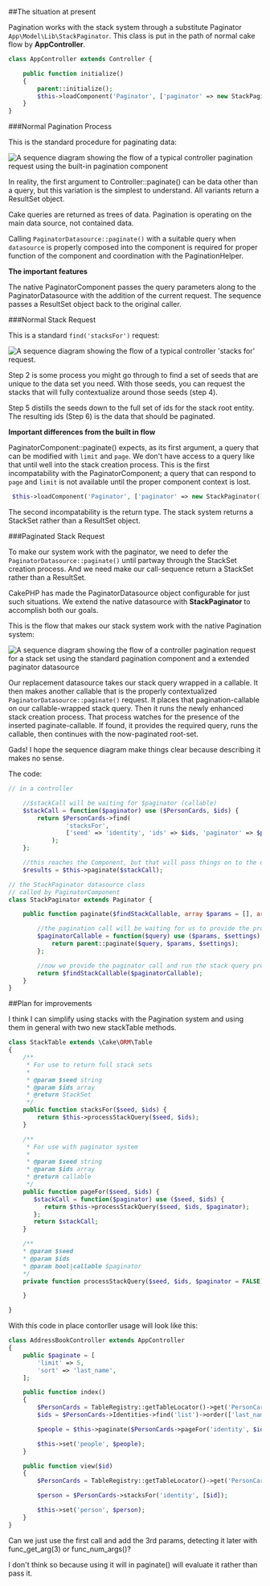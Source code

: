 ##The situation at present

Pagination works with the stack system through a substitute Paginator `App\Model\Lib\StackPaginator`. This class is put in the path of normal cake flow by **AppController**.

```php
class AppController extends Controller {

    public function initialize()
    {
        parent::initialize();
		$this->loadComponent('Paginator', ['paginator' => new StackPaginator()]);
	}
}

```

###Normal Pagination Process

This is the standard procedure for paginating data:

![A sequence diagram showing the flow of a typical controller pagination request using the built-in pagination component](/img/images/image/2cdb58f8-7fae-4c47-bb65-b974052e044b/native-cake-pagination.png "Standard Cake pagination request")

In reality, the first argument to Controller::paginate() can be data other than a query, but this variation is the simplest to understand. All variants return a ResultSet object.

Cake queries are returned as trees of data. Pagination is operating on the main data source, not contained data.

Calling `PaginatorDatasource::paginate()` with a suitable query when `datasource` is properly composed into the component is required for proper function of the component and coordination with the PaginationHelper.

**The important features**

The native PaginatorComponent passes the query parameters along to the PaginatorDatasource with the addition of the current request. The sequence passes a ResultSet object back to the original caller.

###Normal Stack Request

This is a standard `find('stacksFor')` request:

![A sequence diagram showing the flow of a typical controller 'stacks for' request.](/img/images/image/5b5e3948-03d2-4bc7-b20b-79a15b9b71e2/non-paginated-stack-query.png "A simple Studio Manager stack query")

Step 2 is some process you might go through to find a set of seeds that are unique to the data set you need. With those seeds, you can request the stacks that will fully contextualize around those seeds (step 4).

Step 5 distills the seeds down to the full set of ids for the stack root entity. The resulting ids (Step 6) is the data that should be paginated.

**Important differences from the built in flow**

PaginatorComponent::paginate() expects, as its first argument, a query that can be modified with `limit` and `page`. We don't have access to a query like that until well into the stack creation process. This is the first incompatability with the PaginatorComponent; a query that can respond to `page` and `limit` is not available until the proper component context is lost.

```php
 $this->loadComponent('Paginator', ['paginator' => new StackPaginator()]);
```

The second incompatability is the return type. The stack system returns a StackSet rather than a ResultSet object.

###Paginated Stack Request

To make our system work with the paginator, we need to defer the `PaginatorDatasource::paginate()` until partway through the StackSet creation process. And we need make our call-sequence return a StackSet rather than a ResultSet.

CakePHP has made the PaginatorDatasource object configurable for just such situations. We extend the native datasource with **StackPaginator** to accomplish both our goals.

This is the flow that makes our stack system work with the native Pagination system:

![A sequence diagram showing the flow of a controller pagination request for a stack set using the standard pagination component and a extended paginator datasource](/img/images/image/f2a41a14-88af-4b1b-b8a2-6c11e7748f03/paginated-stack-query.png "A paginated stack query")

Our replacement datasource takes our stack query wrapped in a callable. It then makes another callable that is the properly contextualized `PaginatorDatasource::paginate()` request. It places that pagination-callable on our callable-wrapped stack query. Then it runs the newly enhanced stack creation process. That process watches for the presence of the inserted paginate-callable. If found, it provides the required query, runs the callable, then continues with the now-paginated root-set.

Gads! I hope the sequence diagram make things clear because describing it makes no sense.

The code:

```php
// in a controller

    //$stackCall will be waiting for $paginator (callable)
    $stackCall = function($paginator) use ($PersonCards, $ids) {
        return $PersonCards->find(
                'stacksFor',
                ['seed' => 'identity', 'ids' => $ids, 'paginator' => $paginator]
            );
    };

    //this reaches the Component, but that will pass things on to the datasource
    $results = $this->paginate($stackCall);

// the StackPaginator datasource class
// called by PaginatorComponent
class StackPaginator extends Paginator {

    public function paginate($findStackCallable, array $params = [], array $settings = []) {

        //the pagination call will be waiting for us to provide the proper query object
        $paginatorCallable = function($query) use ($params, $settings) {
            return parent::paginate($query, $params, $settings);
        };

        //now we provide the paginator call and run the stack query process
        return $findStackCallable($paginatorCallable);
    }
}
```

##Plan for improvements

I think I can simplify using stacks with the Pagination system and using them in general with two new stackTable methods.

```php
class StackTable extends \Cake\ORM\Table
{
    /**
     * For use to return full stack sets
     *
     * @param $seed string
     * @param $ids array
     * @return StackSet
     */
    public function stacksFor($seed, $ids) {
        return $this->processStackQuery($seed, $ids);
    }

    /**
     * For use with paginator system
     *
     * @param $seed string
     * @param $ids array
     * @return callable
     */
    public function pageFor($seed, $ids) {
       $stackCall = function($paginator) use ($seed, $ids) {
          return $this->processStackQuery($seed, $ids, $paginator);
       };
       return $stackCall;
    }

    /**
    * @param $seed
    * @param $ids
    * @param bool|callable $paginator
    */
    private function processStackQuery($seed, $ids, $paginator = FALSE) {

    }

}
```

With this code in place contorller usage will look like this:

```php
class AddressBookController extends AppController
{
    public $paginate = [
        'limit' => 5,
        'sort' => 'last_name',
    ];

    public function index()
    {
        $PersonCards = TableRegistry::getTableLocator()->get('PersonCards');
        $ids = $PersonCards->Identities->find('list')->order(['last_name'])->toArray();

        $people = $this->paginate($PersonCards->pageFor('identity', $ids));

        $this->set('people', $people);
    }

    public function view($id)
    {
        $PersonCards = TableRegistry::getTableLocator()->get('PersonCards');

        $person = $PersonCards->stacksFor('identity', [$id]);

        $this->set('person', $person);
    }
}
```

Can we just use the first call and add the 3rd params, detecting it later with func\_get\_arg(3) or         func\_num\_args()?

I don't think so because using it will in paginate() will evaluate it rather than pass it.


